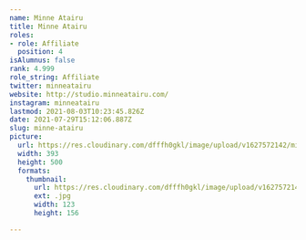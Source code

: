 ```yaml
---
name: Minne Atairu
title: Minne Atairu
roles:
- role: Affiliate
  position: 4
isAlumnus: false
rank: 4.999
role_string: Affiliate
twitter: minneatairu
website: http://studio.minneatairu.com/
instagram: minneatairu
lastmod: 2021-08-03T10:23:45.826Z
date: 2021-07-29T15:12:06.887Z
slug: minne-atairu
picture:
  url: https://res.cloudinary.com/dfffh0gkl/image/upload/v1627572142/minne_d70e90de79.jpg
  width: 393
  height: 500
  formats:
    thumbnail:
      url: https://res.cloudinary.com/dfffh0gkl/image/upload/v1627572144/thumbnail_minne_d70e90de79.jpg
      ext: .jpg
      width: 123
      height: 156

---
```

